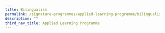 ```yaml
---
title: Bilingualism
permalink: /signature-programmes/applied-learning-programme/bilingualism/
description: ""
third_nav_title: Applied Learning Programme
---
```

